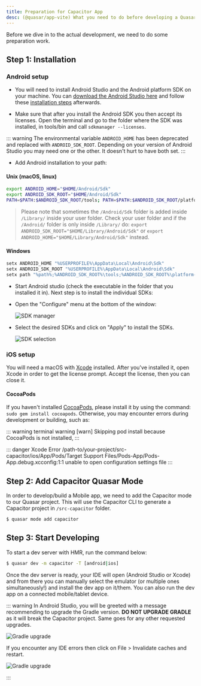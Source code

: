 ```yaml
---
title: Preparation for Capacitor App
desc: (@quasar/app-vite) What you need to do before developing a Quasar hybrid mobile app with Capacitor.
---
```


Before we dive in to the actual development, we need to do some preparation work.

## Step 1: Installation

### Android setup

* You will need to install Android Studio and the Android platform SDK on your machine. You can [download the Android Studio here](https://developer.android.com/studio/index.html) and follow these [installation steps](https://developer.android.com/studio/install.html) afterwards.

* Make sure that after you install the Android SDK you then accept its licenses. Open the terminal and go to the folder where the SDK was installed, in tools/bin and call `sdkmanager --licenses`.

::: warning
The environmental variable `ANDROID_HOME` has been deprecated and replaced with `ANDROID_SDK_ROOT`. Depending on your version of Android Studio you may need one or the other. It doesn't hurt to have both set.
:::

* Add Android installation to your path:

#### Unix (macOS, linux)

```bash
export ANDROID_HOME="$HOME/Android/Sdk"
export ANDROID_SDK_ROOT="$HOME/Android/Sdk"
PATH=$PATH:$ANDROID_SDK_ROOT/tools; PATH=$PATH:$ANDROID_SDK_ROOT/platform-tools
```

> Please note that sometimes the `/Android/Sdk` folder is added inside `/Library/` inside your user folder. Check your user folder and if the `/Android/` folder is only inside `/Library/` do: `export ANDROID_SDK_ROOT="$HOME/Library/Android/Sdk"` or `export ANDROID_HOME="$HOME/Library/Android/Sdk"` instead.

#### Windows

```bash
setx ANDROID_HOME "%USERPROFILE%\AppData\Local\Android\Sdk"
setx ANDROID_SDK_ROOT "%USERPROFILE%\AppData\Local\Android\Sdk"
setx path "%path%;%ANDROID_SDK_ROOT%\tools;%ANDROID_SDK_ROOT%\platform-tools"
```

- Start Android studio (check the executable in the folder that you installed it in). Next step is to install the individual SDKs:

- Open the "Configure" menu at the bottom of the window:

  ![SDK manager](https://cdn.quasar.dev/img/Android-Studio-SDK-Menu.png 'SDK manager')

- Select the desired SDKs and click on "Apply" to install the SDKs.

  ![SDK selection](https://cdn.quasar.dev/img/Android-Studio-SDK-selection.png 'SDK selection')

### iOS setup

You will need a macOS with [Xcode](https://developer.apple.com/xcode/) installed. After you've installed it, open Xcode in order to get the license prompt. Accept the license, then you can close it.

#### CocoaPods
If you haven't installed [CocoaPods](https://cocoapods.org/), please install it by using the command: `sudo gem install cocoapods`. Otherwise, you may encounter errors during development or building, such as:

::: warning terminal warning
[warn] Skipping pod install because CocoaPods is not installed,
:::

::: danger Xcode Error
/path-to/your-project/src-capacitor/ios/App/Pods/Target Support Files/Pods-App/Pods-App.debug.xcconfig:1:1 unable to open configuration settings file
::: 


## Step 2: Add Capacitor Quasar Mode

In order to develop/build a Mobile app, we need to add the Capacitor mode to our Quasar project. This will use the Capacitor CLI to generate a Capacitor project in `/src-capacitor` folder.

```bash
$ quasar mode add capacitor
```

## Step 3: Start Developing

To start a dev server with HMR, run the command below:

```bash
$ quasar dev -m capacitor -T [android|ios]
```

Once the dev server is ready, your IDE will open (Android Studio or Xcode) and from there you can manually select the emulator (or multiple ones simultaneously!) and install the dev app on it/them. You can also run the dev app on a connected mobile/tablet device.

::: warning
In Android Studio, you will be greeted with a message recommending to upgrade the Gradle version. **DO NOT UPGRADE GRADLE** as it will break the Capacitor project. Same goes for any other requested upgrades.

<img src="https://cdn.quasar.dev/img/gradle-upgrade-notice.png" alt="Gradle upgrade" class="q-my-md rounded-borders" style="max-width: 350px">

If you encounter any IDE errors then click on File > Invalidate caches and restart.

<img src="https://cdn.quasar.dev/img/gradle-invalidate-cache.png" alt="Gradle upgrade" class="q-mt-md rounded-borders" style="max-width: 350px">

:::

